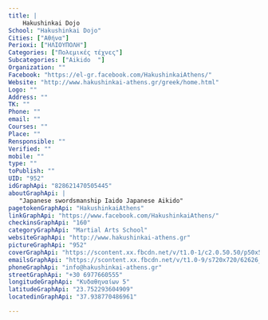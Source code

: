 ```yaml
---
title: |
    Hakushinkai Dojo
School: "Hakushinkai Dojo"
Cities: ["Αθήνα"]
Perioxi: ["ΗΛΙΟΥΠΟΛΗ"]
Categories: ["Πολεμικές τέχνες"]
Subcategories: ["Aikido  "]
Organization: ""
Facebook: "https://el-gr.facebook.com/HakushinkaiAthens/"
Website: "http://www.hakushinkai-athens.gr/greek/home.html"
Logo: ""
Address: ""
TK: ""
Phone: ""
email: ""
Courses: ""
Place: ""
Rensponsible: ""
Verified: ""
mobile: ""
type: ""
toPublish: ""
UID: "952"
idGraphApi: "828621470505445"
aboutGraphApi: | 
   "Japanese swordsmanship Iaido Japanese Aikido"
pagetokenGraphApi: "HakushinkaiAthens"
linkGraphApi: "https://www.facebook.com/HakushinkaiAthens/"
checkinsGraphApi: "160"
categoryGraphApi: "Martial Arts School"
websiteGraphApi: "http://www.hakushinkai-athens.gr"
pictureGraphApi: "952"
coverGraphApi: "https://scontent.xx.fbcdn.net/v/t1.0-1/c2.0.50.50/p50x50/10620531_828623597171899_1096607951814684467_n.png?oh=7f71ec3225434c0781952cda21d4f6f8&amp;oe=5B0124F6"
emailsGraphApi: "https://scontent.xx.fbcdn.net/v/t1.0-9/s720x720/62626_950642548303336_2153438529935113730_n.png?oh=f98f938b69a0422f062b0e0cb39b2e08&amp;oe=5B416CAC"
phoneGraphApi: "info@hakushinkai-athens.gr"
streetGraphApi: "+30 6977660555"
longitudeGraphApi: "Κυδαθηναίων 5"
latitudeGraphApi: "23.752293604909"
locatedinGraphApi: "37.938770486961"

---
```




